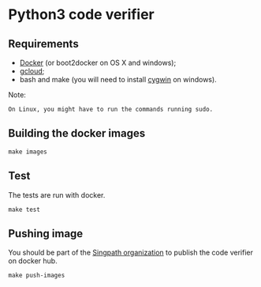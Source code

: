 # Python3 code verifier


## Requirements

- [Docker](https://docs.docker.com/installation/) (or boot2docker on OS X and windows);
- [gcloud](https://cloud.google.com/sdk/#Quick_Start);
- bash and make (you will need to install [cygwin](http://cygwin.com/) on windows).

Note:
	
	On Linux, you might have to run the commands running sudo.


## Building the docker images

```
make images
```


## Test

The tests are run with docker.

```
make test
```


## Pushing image

You should be part of the 
[Singpath organization](https://registry.hub.docker.com/repos/singpath/) 
to publish the code verifier on docker hub.

```
make push-images
```